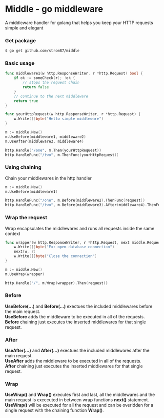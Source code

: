# Middle - go middleware
A middleware handler for golang that helps you keep your HTTP requests simple and elegant

### Get package
```sh
$ go get github.com/strom87/middle
```

### Basic usage
```go
func middleware1(w http.ResponseWriter, r *http.Request) bool {
    if ok := someCheck(r); !ok {
        // stops the request chain
        return false
    }
    // continue to the next middleware
    return true
}

func yourHttpRequest(w http.ResponseWriter, r *http.Request) {
    w.Write([]byte("Hello simple middleware")
}

m := middle.New()
m.UseBefore(middleware1, middleware2)
m.UseAfter(middleware3, middleware4)

http.Handle("/one", m.Then(yourHttpRequest))
http.HandleFunc("/two", m.ThenFunc(yourHttpRequest))
```

### Using chaining
Chain your middlewares in the http handler
```go
m := middle.New()
m.UseBefore(middleware1)

http.HandleFunc("/one", m.Before(middleware2).ThenFunc(request))
http.HandleFunc("/two", m.Before(middleware3).After(middleware4).ThenFunc(request))
```

### Wrap the request
Wrap encapsulates the middlewares and runs all requests inside the same context
```go
func wrapper(w http.ResponseWriter, r *http.Request, next middle.Request) {
    w.Write([]byte("Ex: open database connection")
    next(w, r)
    w.Write([]byte("Close the connection")
}

m := middle.New()
m.UseWrap(wrapper)

http.Handle("/", m.Wrap(wrapper).Then(request))
```
### Before
**UseBefore(...)** and **Before(...)** exectues the included middlewares before the main request.  
**UseBefore** adds the middleware to be executed in all of the requests.  
**Before** chaining just executes the inserted middlewares for that single request.

### After
**UseAfter(...)** and **After(...)** exectues the included middlewares after the main request.  
**UseAfter** adds the middleware to be executed in all of the requests.  
**After** chaining just executes the inserted middlewares for that single request.

### Wrap
**UseWrap()** and **Wrap()** executes first and last, all the middlewares and the main request is excecuted in between wrap functions **next()** statement.  
**UseWrap()** will be executed for all the request and can be overidden for a single request with the chaining function **Wrap()**.